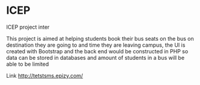 # ICEP
ICEP project inter

This project is aimed at helping students book their bus seats on the bus on destination they are going to and time they are leaving campus, the UI is created with Bootstrap
and the back end would be constructed in PHP so data can be stored in databases and amount of students in a bus will be able to be limited

Link
http://tetstsms.epizy.com/
